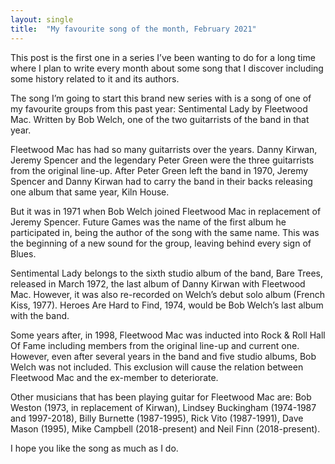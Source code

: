 ```yaml
---
layout: single
title:  "My favourite song of the month, February 2021"
---
```


This post is the first one in a series I’ve been wanting to do for a long time where I plan to write every month about some song that I discover including some history related to it and its authors.

The song I’m going to start this brand new series with is a song of one of my favourite groups from this past year: Sentimental Lady by Fleetwood Mac. Written by Bob Welch, one of the two guitarrists of the band in that year.

Fleetwood Mac has had so many guitarrists over the years. Danny Kirwan, Jeremy Spencer and the legendary Peter Green were the three guitarrists from the original line-up. After Peter Green left the band in 1970, Jeremy Spencer and Danny Kirwan had to carry the band in their backs releasing one album that same year, Kiln House.

But it was in 1971 when Bob Welch joined Fleetwood Mac in replacement of Jeremy Spencer. Future Games was the name of the first album he participated in, being the author of the song with the same name. This was the beginning of a new sound for the group, leaving behind every sign of Blues. 

Sentimental Lady belongs to the sixth studio album of the band, Bare Trees, released in March 1972, the last album of Danny Kirwan with Fleetwood Mac. However, it was also re-recorded on Welch’s debut solo album (French Kiss, 1977). Heroes Are Hard to Find, 1974, would be Bob Welch’s last album with the band.

Some years after, in 1998, Fleetwood Mac was inducted into Rock & Roll Hall Of Fame including members from the original line-up and current one. However, even after several years in the band and five studio albums, Bob Welch was not included. This exclusion will cause the relation between Fleetwood Mac and the ex-member to deteriorate.

Other musicians that has been playing guitar for Fleetwood Mac are: Bob Weston (1973, in replacement of Kirwan), Lindsey Buckingham (1974-1987 and 1997-2018), Billy Burnette (1987-1995), Rick Vito (1987-1991), Dave Mason (1995), Mike Campbell (2018-present) and Neil Finn (2018-present).


I hope you like the song as much as I do.

